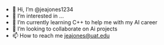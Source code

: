 - 👋 Hi, I’m @jeajones1234
- 👀 I’m interested in ...
- 🌱 I’m currently learning C++ to help me with my AI career
- 💞️ I’m looking to collaborate on Ai projects
- 📫 How to reach me jeajones@uat.edu

<!---
jeajones1234/jeajones1234 is a ✨ special ✨ repository because its `README.md` (this file) appears on your GitHub profile.
You can click the Preview link to take a look at your changes.
--->

